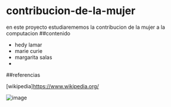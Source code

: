 # contribucion-de-la-mujer
en este proyecto estudiarememos la contribucion de la mujer a la computacion
##contenido
- hedy lamar
- marie curie
- margarita salas
- 
##referencias

[wikipedia]https://www.wikipedia.org/

![image](https://user-images.githubusercontent.com/114906901/193536126-b08741af-0bc6-4535-8c10-9924abd23de5.PNG)

